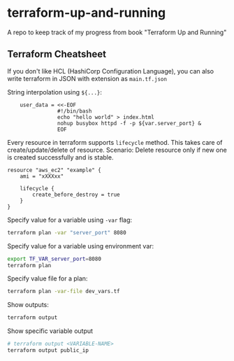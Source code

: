 # terraform-up-and-running
A repo to keep track of my progress from book "Terraform Up and Running"


## Terraform Cheatsheet

If you don't like HCL (HashiCorp Configuration Language), you can also write terraform in JSON with extension as `main.tf.json`

String interpolation using `${...}`:
```hcl
    user_data = <<-EOF
                #!/bin/bash
                echo "hello world" > index.html
                nohup busybox httpd -f -p ${var.server_port} &
                EOF
```


Every resource in terraform supports `lifecycle` method.
This takes care of create/update/delete of resource.
Scenario: Delete resource only if new one is created successfully and is stable.
```hcl
resource "aws_ec2" "example" {
    ami = "xXXXxx"

    lifecycle {
        create_before_destroy = true
    }
}

```




Specify value for a variable using `-var` flag:
```bash
terraform plan -var "server_port" 8080
```


Specify value for a variable using environment var:
```bash
export TF_VAR_server_port=8080
terraform plan
```


Specify value file for a plan:
```bash
terraform plan -var-file dev_vars.tf
```


Show outputs:
```bash
terraform output
```

Show specific variable output
```bash
# terraform output <VARIABLE-NAME>
terraform output public_ip
```
